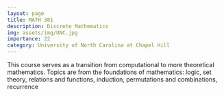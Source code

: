 ```yaml
---
layout: page
title: MATH 381
description: Discrete Mathematics
img: assets/img/UNC.jpg
importance: 22
category: University of North Carolina at Chapel Hill
---
```


This course serves as a transition from computational to more theoretical mathematics. Topics are from the foundations of mathematics: logic, set theory, relations and functions, induction, permutations and combinations, recurrence